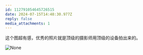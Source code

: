 ```yaml
---
id: 112791054645726515
date: 2024-07-15T14:48:30.977Z
reply: false
media_attachments: 1
---
```


这个图超有感，优秀的照片就是顶级的摄影师用顶级的设备拍出来的。

![None](https://files.e5n.cc/media_attachments/files/112/791/049/592/967/271/original/64c81d6cb845217f.jpg)
